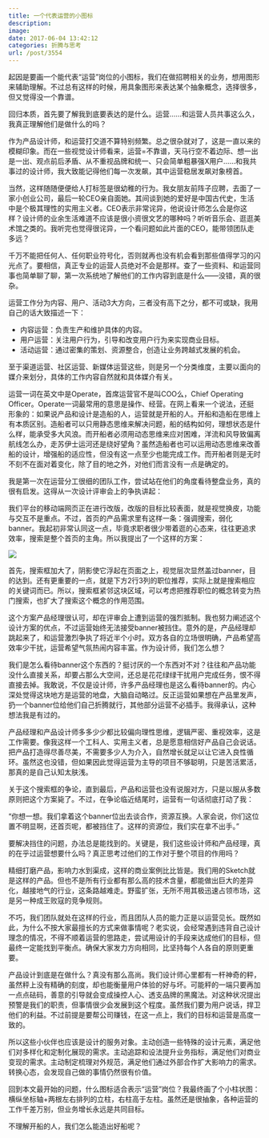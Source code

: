 ```yaml
---
title: 一个代表运营的小图标
description: 
image: 
date: 2017-06-04 13:42:12
categories: 折腾与思考
url: /post/3554
---
```


起因是要画一个能代表“运营”岗位的小图标，我们在做招聘相关的业务，想用图形来辅助理解。不过总有这样的时候，用具象图形来表达某个抽象概念，选择很多，但又觉得没一个靠谱。

回归本质，首先要了解我到底要表达的是什么。运营……和运营人员共事这么久，我真正理解他们是做什么的吗？

作为产品设计师，和运营打交道不算特别频繁。总之很杂就对了，这是一直以来的模糊印象。而在一些视觉设计师看来，运营=不靠谱，天马行空不着边际、想一出是一出、观点前后矛盾、从不重视品牌和统一、只会简单粗暴强X用户……和我共事过的设计师，我大致能记得他们每一次发飙，其中运营稳居发飙对象榜首。

当然，这样随随便便给人打标签是很幼稚的行为。我女朋友前阵子应聘，去面了一家小创业公司，最后一轮CEO亲自面她。其间谈到她的爱好是中国古代史，生活中是个极其理性的实用主义者。CEO表示非常诧异，他说设计师怎么会是你这样？设计师的业余生活难道不应该是很小资很文艺的哪种吗？听听音乐会、逛逛美术馆之类的。我听完也觉得很诧异，一个看问题如此片面的CEO，能带领团队走多远？

千万不能把任何人、任何职业符号化，否则就再也没有机会看到那些值得学习的闪光点了。要相信，真正专业的运营人员绝对不会是那样。查了一些资料、和运营同事也简单聊了聊，第一次系统地了解他们的工作内容到底是什么——没错，真的很杂。

运营工作分为内容、用户、活动3大方向，三者没有高下之分，都不可或缺，我用自己的话大致描述一下：

- 内容运营：负责生产和维护具体的内容。
- 用户运营：关注用户行为，引导和改变用户行为来实现商业目标。
- 活动运营：通过密集的策划、资源整合，创造让业务跨越式发展的机会。

至于渠道运营、社区运营、新媒体运营这些，则是另一个分类维度，主要以面向的媒介来划分，具体的工作内容自然就和具体媒介有关。

运营一词在英文中是Operate，首席运营官不是叫COO么，Chief Operating Officer。Operate一词最常用的意思是操作、经营。在网上看来一个说法，还挺形象的：如果说产品和设计是造船的人，运营就是开船的人。开船和造船在思维上有本质区别。造船者可以只用静态思维来解决问题，船的结构如何，理想状态是什么样，能承受多大风浪。而开船者必须用动态思维来应对困难，洋流和风导致偏离航线怎么办，走苏伊士运河还是绕好望角？虽然造船者也可以运用动态思维来改善船的设计，增强船的适应性，但没有这一点至少也能完成工作。而开船者则是无时不刻不在面对着变化，除了目的地之外，对他们而言没有一点是确定的。

我是第一次在运营分工很细的团队工作，尝试站在他们的角度看待整盘业务，真的很有启发。这得从一次设计评审会上的争执讲起：

我们平台的移动端网页正在进行改版，改版的目标比较表面，就是视觉换皮，功能与交互不是重点。不过，首页的产品需求里有这样一条：强调搜索，弱化banner。我起初非常认同这一点，毕竟求职者很少带着逛的心态来，往往更追求效率，搜索是整个首页的主角。所以我提出了一个这样的方案：

![](https://storageapi.fleek.co/0a3a8890-e65e-47ce-93d7-0442b9209d38-bucket/blog/posts/2017-05/05-30/banner.png)

首先，搜索框加大了，阴影使它浮起在页面之上，视觉层次显然盖过banner，目的达到。还有更重要的一点，就是下方2行3列的职位推荐，实际上就是搜索相应的关键词而已。所以，搜索框紧邻这块区域，可以考虑把推荐职位的概念转变为热门搜索，也扩大了搜索这个概念的作用范围。

这个方案产品经理很认可，却在评审会上遭到运营的强烈抵制。我也努力阐述这个设计方案的优点，不过运营始终无法接受banner被挡住。意外的是，产品经理却跳起来了，和运营激烈争执了将近半个小时。双方各自的立场很明确，产品希望高效率少干扰，运营希望气氛热闹内容丰富。作为设计师，我们怎么想？

我们是怎么看待banner这个东西的？挺讨厌的一个东西对不对？往往和产品功能没什么直接关系，却要占那么大空间，还总是花花绿绿干扰用户完成任务，恨不得直接去掉。我敢说，不仅是设计师，许多产品经理也是这么看待banner的。内心深处觉得这块地方是运营的地盘，大脑自动略过。反正运营如果想在产品里发声，扔一个banner位给他们自己折腾就行，其他部分运营不必插手。我得承认，这种想法我是有过的。

产品经理和产品设计师多多少少都比较偏向理性思维，逻辑严密、重视效率，这是工作需要。像我这样一个工科人、实用主义者，总是愿意相信好产品自己会说话。把产品打造得尽善尽美，不需要多少人为介入，自然增长就足以让它进入良性循环。虽然这也没错，但如果因此觉得运营为主导的项目不够聪明，只是苦活累活，那真的是自己认知太肤浅。

关于这个搜索框的争论，直到最后，产品和运营也没有说服对方，只是以服从多数原则把这个方案毙了。不过，在争论临近结尾时，运营有一句话彻底打动了我：

“你想一想。我们拿着这个banner位出去谈合作，资源互换。人家会说，你们这位置不明显啊，还首页呢，都被挡住了。这样的资源位，我们实在拿不出手。”

要解决挡住的问题，办法总是能找到的。关键是，我们这些设计师和产品经理，真的在乎过运营想要什么吗？真正思考过他们的工作对于整个项目的作用吗？

精细打磨产品，影响力水到渠成，这样的商业案例比比皆是。我们用的Sketch就是这样的产品。但也不是所有行业都有那么高的技术含量，都能做出巨大的差异化，越接地气的行业，这条路越难走。野蛮扩张，无所不用其极迅速占领市场，这是另一种成王败寇的竞争规则。

不巧，我们团队就处在这样的行业，而且团队人员的能力正是以运营见长。既然如此，为什么不按大家最擅长的方式来做事情呢？老实说，会经常遇到违背自己设计理念的情况，不得不顺着运营的思路走，尝试用设计的手段来达成他们的目标，但最终一定能找到平衡点。确保大家发力方向相同，比坚持每个人各自的原则更重要。

产品设计到底是在做什么？真没有那么高尚。我们设计师心里都有一杆神奇的秤，虽然秤上没有精确的刻度，却也能衡量用户体验的好与坏。可能秤的一端只要再加一点点砝码，善意的引导就会变成操控人心、透支品牌的黑魔法。对这种状况提出预警是我们的职责，但事情很少会发展到这个程度。虽然我们要为用户说话，捍卫他们的利益。不过前提是要帮公司赚钱，在这一点上，我们的目标和运营是高度一致的。

所以这些小伙伴也应该是设计的服务对象。主动创造一些特殊的设计元素，满足他们对多样化和定制化展现的需求。主动追踪和设法提升业务指标，满足他们对商业变现的需求。主动制定梳理对外规范，满足他们通过外部合作扩大影响力的需求。转换心态，会发现自己做的事情仍然很有价值。

回到本文最开始的问题，什么图标适合表示“运营”岗位？我最终画了个小柱状图：横纵坐标轴+两根左右排列的立柱，右柱高于左柱。虽然还是很抽象，各种运营的工作千差万别，但业务增长永远是共同目标。

不理解开船的人，我们怎么能造出好船呢？
